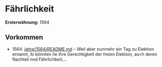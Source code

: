 # Fährlichkeit

**Ersterwähnung:** 1564

## Vorkommen
- 1564: [jahre/1564/README.md](../jahre/1564/README.md) – Weil aber nunmehr ein Tag
zu Elektion ernannt, ſo könnten ſie ihre Gerechtigkeit der
freien Elektion, au<h deren Nachteil nnd Fährlichkeit,...
